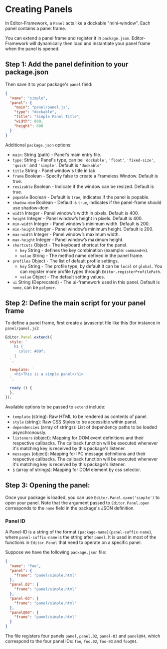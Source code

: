 # Creating Panels

In Editor-Framework, a `Panel` acts like a dockable "mini-window". Each panel contains a panel frame.

You can extend a panel frame and register it in `package.json`. Editor-Framework will dynamically then load and instantiate your panel frame when the panel is opened.

## Step 1: Add the panel definition to your package.json

Then save it to your package's `panel` field:

```json
{
  "name": "simple",
  "panel": {
    "main": "panel/panel.js",
    "type": "dockable",
    "title": "Simple Panel Title",
    "width": 800,
    "height": 600
  }
}
```

Additional `package.json` options:

 - `main`: String (path) - Panel's main entry file.
 - `type`: String - Panel's type, can be `'dockable'`, `'float'`, `'fixed-size'`, `'quick'` and `'simple'`. Default is `'dockable'`
 - `title` String - Panel window's title in tab.
 - `frame` Boolean - Specify false to create a Frameless Window. Default is true.
 - `resizable` Boolean - Indicate if the window can be resized. Default is true.
 - `popable` Boolean - Default is `true`, indicates if the panel is popable.
 - `shadow-dom` Boolean - Default is `true`, indicates if the panel-frame should use shadow-dom
 - `width` Integer - Panel window’s width in pixels. Default is 400.
 - `height` Integer - Panel window’s height in pixels. Default is 400.
 - `min-width` Integer - Panel window’s minimum width. Default is 200.
 - `min-height` Integer - Panel window’s minimum height. Default is 200.
 - `max-width` Integer - Panel window’s maximum width.
 - `max-height` Integer - Panel window’s maximum height.
 - `shortcuts` Object - The keyboard shortcut for the panel.
   - `key` String - defines the key combination (example: `command+k`).
   - `value` String - The method name defined in the panel frame.
 - `profiles` Object - The list of default profile settings.
   - `key` String - The profile type, by default it can be `local` or `global`. You can register more profile types through `Editor.registerProfilePath`.
   - `value` Object - The default setting values.
 - `ui` String (Deprecated) - The ui-framework used in this panel. Default is `none`, can be `polymer`.

## Step 2: Define the main script for your panel frame

To define a panel frame, first create a javascript file like this (for instance in `panel/panel.js`):

```javascript
Editor.Panel.extend({
  style: `
    h1 {
      color: #09f;
    }
  `,

  template: `
    <h1>This is a simple panel</h1>
  `,

  ready () {
  },
});
```

Available options to be passed to `extend` include:

- `template` (string): Raw HTML to be rendered as contents of panel.
- `style` (string): Raw CSS Styles to be accessible within panel.
- `dependencies` (array of strings): List of dependency paths to be loaded asynchronously.
- `listeners` (object): Mapping for DOM event definitions and their respective callbacks. The callback function will be executed whenever it's matching key is received by this package's listener.
- `messages` (object): Mapping for IPC message definitions and their respective callbacks. The callback function will be executed whenever it's matching key is received by this package's listener.
- `$` (array of strings): Mapping for DOM element by css selector.

## Step 3: Opening the panel:

Once your package is loaded, you can use `Editor.Panel.open('simple')` to open your panel. Note that the argument passed to `Editor.Panel.open` corresponds to the `name` field in the package's JSON definition.

### Panel ID

A Panel-ID is a string of the format `{package-name}{panel-suffix-name}`, where `panel-suffix-name` is the string after `panel`.
It is used in most of the functions in `Editor.Panel` that need to operate on a specific panel.

Suppose we have the following `package.json` file:

```json
{
  "name": "foo",
  "panel": {
    "frame": "panel/simple.html"
  },
  "panel.02": {
    "frame": "panel/simple.html"
  },
  "panel-03": {
    "frame": "panel/simple.html"
  },
  "panel@04": {
    "frame": "panel/simple.html"
  }
}
```

The file registers four panels `panel`, `panel.02`, `panel-03` and `panel@04`,
which correspond to the four panel IDs: `foo`, `foo.02`, `foo-03` and `foo@04`.
